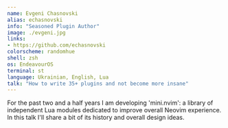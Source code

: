 ```yaml
---
name: Evgeni Chasnovski
alias: echasnovski
info: "Seasoned Plugin Author"
image: ./evgeni.jpg
links:
- https://github.com/echasnovski
colorscheme: randomhue
shell: zsh
os: EndeavourOS
terminal: st
language: Ukrainian, English, Lua
talk: "How to write 35+ plugins and not become more insane"
---
```


For the past two and a half years I am developing 'mini.nvim': a library of independent Lua modules dedicated to improve overall Neovim experience. In this talk I'll share a bit of its history and overall design ideas.
